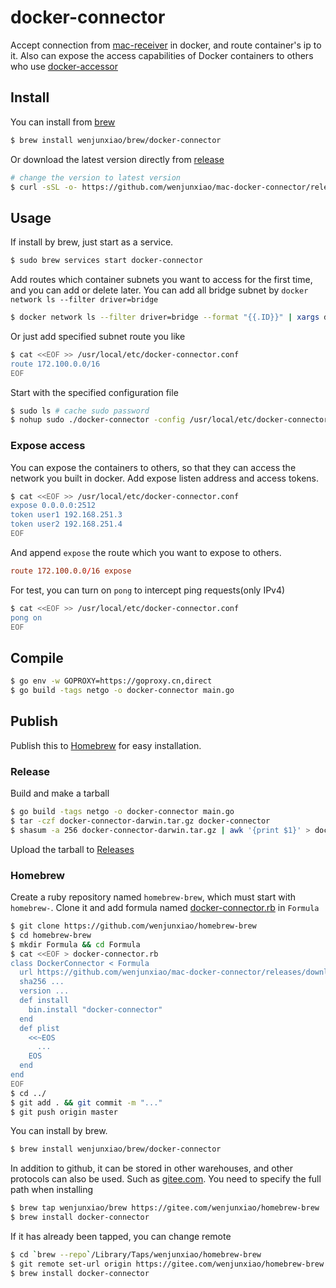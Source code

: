 # docker-connector

  Accept connection from [mac-receiver](../docker) in docker, and route container's ip to it.
  Also can expose the access capabilities of Docker containers to others who use [docker-accessor](../accessor)

## Install

  You can install from [brew](https://github.com/wenjunxiao/homebrew-brew)
```bash
$ brew install wenjunxiao/brew/docker-connector
```
  Or download the latest version directly from [release](https://github.com/wenjunxiao/mac-docker-connector/releases)
```bash
# change the version to latest version
$ curl -sSL -o- https://github.com/wenjunxiao/mac-docker-connector/releases/download/v1.0/docker-connector-mac.tar.gz | tar -zxf - -C /usr/local/bin/
```

## Usage

  If install by brew, just start as a service.
```bash
$ sudo brew services start docker-connector
```
  Add routes which container subnets you want to access for the first time,
  and you can add or delete later.
  You can add all bridge subnet by `docker network ls --filter driver=bridge`
```bash
$ docker network ls --filter driver=bridge --format "{{.ID}}" | xargs docker network inspect --format "route {{range .IPAM.Config}}{{.Subnet}}{{end}}" >> /usr/local/etc/docker-connector.conf
```
  Or just add specified subnet route you like
```bash
$ cat <<EOF >> /usr/local/etc/docker-connector.conf
route 172.100.0.0/16
EOF
```

  Start with the specified configuration file
```bash
$ sudo ls # cache sudo password
$ nohup sudo ./docker-connector -config /usr/local/etc/docker-connector.conf &
```

### Expose access

  You can expose the containers to others, so that they can access the network you built in docker.
  Add expose listen address and access tokens.
```bash
$ cat <<EOF >> /usr/local/etc/docker-connector.conf
expose 0.0.0.0:2512
token user1 192.168.251.3
token user2 192.168.251.4
EOF
```
  And append `expose` the route which you want to expose to others.
```conf
route 172.100.0.0/16 expose
```

  For test, you can turn on `pong` to intercept ping requests(only IPv4)
```bash
$ cat <<EOF >> /usr/local/etc/docker-connector.conf
pong on
EOF
```

## Compile

```bash
$ go env -w GOPROXY=https://goproxy.cn,direct
$ go build -tags netgo -o docker-connector main.go
```

## Publish

  Publish this to [Homebrew](https://brew.sh/) for easy installation.

### Release

  Build and make a tarball
```bash
$ go build -tags netgo -o docker-connector main.go
$ tar -czf docker-connector-darwin.tar.gz docker-connector
$ shasum -a 256 docker-connector-darwin.tar.gz | awk '{print $1}' > docker-connector-darwin-sha256.txt
```
  Upload the tarball to [Releases](https://github.com/wenjunxiao/mac-docker-connector/releases)

### Homebrew

  Create a ruby repository named `homebrew-brew`, which must start with `homebrew-`.
  Clone it and add formula named [docker-connector.rb](https://github.com/wenjunxiao/homebrew-brew/blob/master/Formula/docker-connector.rb) in `Formula` 
```bash
$ git clone https://github.com/wenjunxiao/homebrew-brew
$ cd homebrew-brew
$ mkdir Formula && cd Formula
$ cat <<EOF > docker-connector.rb
class DockerConnector < Formula
  url https://github.com/wenjunxiao/mac-docker-connector/releases/download/x.x.x/docker-connector-mac.tar.gz
  sha256 ...
  version ...
  def install
    bin.install "docker-connector"
  end
  def plist
    <<~EOS
      ...
    EOS
  end
end
EOF
$ cd ../
$ git add . && git commit -m "..."
$ git push origin master
```
  You can install by brew.
```bash
$ brew install wenjunxiao/brew/docker-connector
```
  In addition to github, it can be stored in other warehouses,
  and other protocols can also be used. Such as [gitee.com](https://gitee.com/wenjunxiao/homebrew-brew).
  You need to specify the full path when installing
```bash
$ brew tap wenjunxiao/brew https://gitee.com/wenjunxiao/homebrew-brew
$ brew install docker-connector
```
  If it has already been tapped, you can change remote 
```bash
$ cd `brew --repo`/Library/Taps/wenjunxiao/homebrew-brew
$ git remote set-url origin https://gitee.com/wenjunxiao/homebrew-brew.git
$ brew install docker-connector
```
